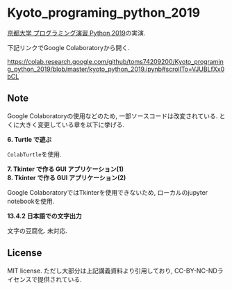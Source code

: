 # Kyoto_programing_python_2019
[京都大学 プログラミング演習 Python 2019](https://repository.kulib.kyoto-u.ac.jp/dspace/handle/2433/245698)の実演. 

下記リンクでGoogle Colaboratoryから開く.

https://colab.research.google.com/github/toms74209200/Kyoto_programing_python_2019/blob/master/kyoto_python_2019.ipynb#scrollTo=VJUBLfXx0bCL

## Note

Google Colaboratoryの使用などのため, 一部ソースコードは改変されている. とくに大きく変更している章を以下に挙げる.

**6. Turtle で遊ぶ**

`ColabTurtle`を使用.

**7. Tkinter で作る GUI アプリケーション(1)**  
**8. Tkinter で作る GUI アプリケーション(2)**

Google ColaboratoryではTkinterを使用できないため, ローカルのjupyter notebookを使用.

**13.4.2 日本語での文字出力**

文字の豆腐化. 未対応.

## License

MIT license. ただし大部分は上記講義資料より引用しており, CC-BY-NC-NDライセンスで提供されている.
